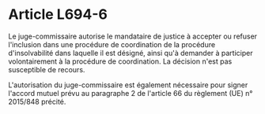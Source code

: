 # Article L694-6

Le juge-commissaire autorise le mandataire de justice à accepter ou refuser l'inclusion dans une procédure de coordination de la procédure d'insolvabilité dans laquelle il est désigné, ainsi qu'à demander à participer volontairement à la procédure de coordination. La décision n'est pas susceptible de recours.

L'autorisation du juge-commissaire est également nécessaire pour signer l'accord mutuel prévu au paragraphe 2 de l'article 66 du règlement (UE) n° 2015/848 précité.
